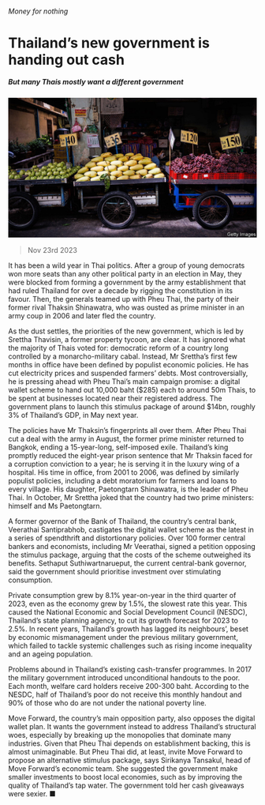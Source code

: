 ###### Money for nothing

# Thailand’s new government is handing out cash 

##### But many Thais mostly want a different government 

![image](images/20231125_ASP506.jpg) 

> Nov 23rd 2023 

It has been a wild year in Thai politics. After a group of young democrats won more seats than any other political party in an election in May, they were blocked from forming a government by the army establishment that had ruled Thailand for over a decade by rigging the constitution in its favour. Then, the generals teamed up with Pheu Thai, the party of their former rival Thaksin Shinawatra, who was ousted as prime minister in an army coup in 2006 and later fled the country. 

As the dust settles, the priorities of the new government, which is led by Srettha Thavisin, a former property tycoon, are clear. It has ignored what the majority of Thais voted for: democratic reform of a country long controlled by a monarcho-military cabal. Instead, Mr Srettha’s first few months in office have been defined by populist economic policies. He has cut electricity prices and suspended farmers’ debts. Most controversially, he is pressing ahead with Pheu Thai’s main campaign promise: a digital wallet scheme to hand out 10,000 baht ($285) each to around 50m Thais, to be spent at businesses located near their registered address. The government plans to launch this stimulus package of around $14bn, roughly 3% of Thailand’s GDP, in May next year. 

The policies have Mr Thaksin’s fingerprints all over them. After Pheu Thai cut a deal with the army in August, the former prime minister returned to Bangkok, ending a 15-year-long, self-imposed exile. Thailand’s king promptly reduced the eight-year prison sentence that Mr Thaksin faced for a corruption conviction to a year; he is serving it in the luxury wing of a hospital. His time in office, from 2001 to 2006, was defined by similarly populist policies, including a debt moratorium for farmers and loans to every village. His daughter, Paetongtarn Shinawatra, is the leader of Pheu Thai. In October, Mr Srettha joked that the country had two prime ministers: himself and Ms Paetongtarn.

A former governor of the Bank of Thailand, the country’s central bank, Veerathai Santiprabhob, castigates the digital wallet scheme as the latest in a series of spendthrift and distortionary policies. Over 100 former central bankers and economists, including Mr Veerathai, signed a petition opposing the stimulus package, arguing that the costs of the scheme outweighed its benefits. Sethaput Suthiwartnarueput, the current central-bank governor, said the government should prioritise investment over stimulating consumption. 

Private consumption grew by 8.1% year-on-year in the third quarter of 2023, even as the economy grew by 1.5%, the slowest rate this year. This caused the National Economic and Social Development Council (NESDC), Thailand’s state planning agency, to cut its growth forecast for 2023 to 2.5%. In recent years, Thailand’s growth has lagged its neighbours’, beset by economic mismanagement under the previous military government, which failed to tackle systemic challenges such as rising income inequality and an ageing population. 

Problems abound in Thailand’s existing cash-transfer programmes. In 2017 the military government introduced unconditional handouts to the poor. Each month, welfare card holders receive 200-300 baht. According to the NESDC, half of Thailand’s poor do not receive this monthly handout and 90% of those who do are not under the national poverty line.

Move Forward, the country’s main opposition party, also opposes the digital wallet plan. It wants the government instead to address Thailand’s structural woes, especially by breaking up the monopolies that dominate many industries. Given that Pheu Thai depends on establishment backing, this is almost unimaginable. But Pheu Thai did, at least, invite Move Forward to propose an alternative stimulus package, says Sirikanya Tansakul, head of Move Forward’s economic team. She suggested the government make smaller investments to boost local economies, such as by improving the quality of Thailand’s tap water. The government told her cash giveaways were sexier. ■

